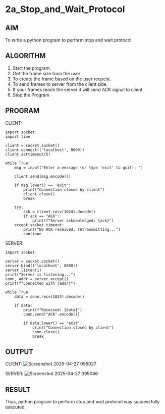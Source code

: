 # 2a_Stop_and_Wait_Protocol
## AIM 
To write a python program to perform stop and wait protocol
## ALGORITHM
1. Start the program.
2. Get the frame size from the user
3. To create the frame based on the user request.
4. To send frames to server from the client side.
5. If your frames reach the server it will send ACK signal to client
6. Stop the Program
## PROGRAM
CLIENT:

```
import socket
import time

client = socket.socket()
client.connect(('localhost', 8000))
client.settimeout(5)

while True:
    msg = input("Enter a message (or type 'exit' to quit): ")

    client.send(msg.encode())

    if msg.lower() == 'exit':
        print("Connection closed by client")
        client.close()
        break

    try:
        ack = client.recv(1024).decode()
        if ack == "ACK":
            print(f"Server acknowledged: {ack}")
    except socket.timeout:
        print("No ACK received, retransmitting...")
        continue

```
SERVER:
```
import socket

server = socket.socket()
server.bind(('localhost', 8000))
server.listen(1)
print("Server is listening...")
conn, addr = server.accept()
print(f"Connected with {addr}")

while True:
    data = conn.recv(1024).decode()

    if data:
        print(f"Received: {data}")
        conn.send("ACK".encode())

        if data.lower() == 'exit':
            print("Connection closed by client")
            conn.close()
            break

```
## OUTPUT
CLIENT:
![Screenshot 2025-04-27 095027](https://github.com/user-attachments/assets/16e1d7e1-2d81-4e4f-8be4-b0cf802af472)


SERVER:
![Screenshot 2025-04-27 095046](https://github.com/user-attachments/assets/37419638-9e9f-4c52-bab1-e0d80637dae1)


## RESULT
Thus, python program to perform stop and wait protocol was successfully executed.
